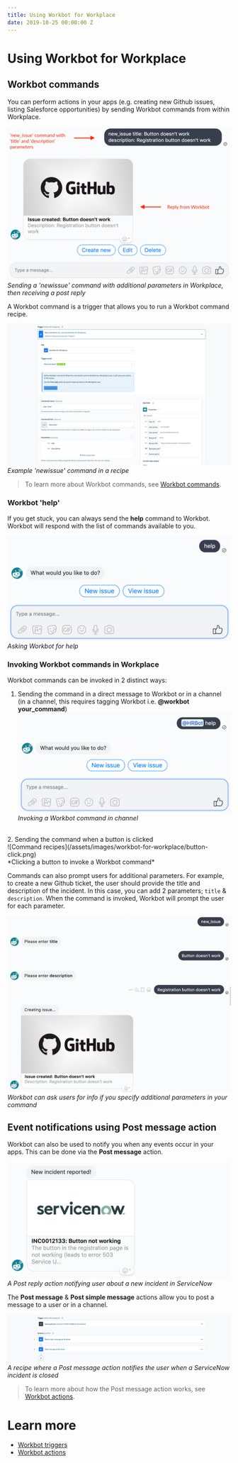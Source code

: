 ```yaml
---
title: Using Workbot for Workplace
date: 2019-10-25 00:00:00 Z
---
```


# Using Workbot for Workplace
## Workbot commands
You can perform actions in your apps (e.g. creating new Github issues, listing Salesforce opportunities) by sending Workbot commands from within Workplace.

![Command example](/assets/images/workbot-for-workplace/workbot-command-example.png)
*Sending a 'newissue' command with additional parameters in Workplace, then receiving a post reply*

A Workbot command is a trigger that allows you to run a Workbot command recipe.

![New command](/assets/images/workbot-for-workplace/new-command.png)
*Example 'newissue' command in a recipe*

> To learn more about Workbot commands, see [Workbot commands](/workbot-for-workplace/workbot-triggers.md).

### Workbot 'help'
If you get stuck, you can always send the **help** command to Workbot. Workbot will respond with the list of commands available to you.

![Workbot help](/assets/images/workbot-for-workplace/workbot-help.png)
*Asking Workbot for help*

### Invoking Workbot commands in Workplace
Workbot commands can be invoked in 2 distinct ways:
1. Sending the command in a direct message to Workbot or in a channel (in a channel, this requires tagging Workbot i.e. **@workbot your_command**)<br>
![Command recipes](/assets/images/workbot-for-workplace/bot-in-channel.png)<br>*Invoking a Workbot command in channel*
<br>
2. Sending the command when a button is clicked<br>
![Command recipes](/assets/images/workbot-for-workplace/button-click.png)<br>*Clicking a button to invoke a Workbot command*

Commands can also prompt users for additional parameters. For example, to create a new Github ticket, the user should provide the title and description of the incident. In this case, you can add 2 parameters; `title` & `description`. When the command is invoked, Workbot will prompt the user for each parameter.

![Collecting parameters](/assets/images/workbot-for-workplace/collecting-parameters.png)
*Workbot can ask users for info if you specify additional parameters in your command*

## Event notifications using Post message action
Workbot can also be used to notify you when any events occur in your apps. This can be done via the **Post message** action.

![New SNow incident](/assets/images/workbot-for-workplace/new-snow-incident.png)
*A Post reply action notifying user about a new incident in ServiceNow*

The **Post message** & **Post simple message** actions allow you to post a message to a user or in a channel.

![Notification recipe](/assets/images/workbot-for-workplace/notification-recipe.png)
*A recipe where a Post message action notifies the user when a ServiceNow incident is closed*

>To learn more about how the Post message action works, see [Workbot actions](/workbot-for-workplace/workbot-actions.md).

# Learn more
- [Workbot triggers](/workbot-for-workplace/workbot-triggers.md)
- [Workbot actions](/workbot-for-workplace/workbot-actions.md)
